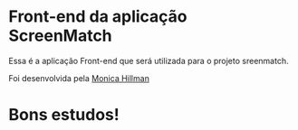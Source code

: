 # Front-end da aplicação ScreenMatch

Essa é a aplicação Front-end que será utilizada para o projeto sreenmatch.

Foi desenvolvida pela [Monica Hillman](https://cursos.alura.com.br/user/monicahillman)

# Bons estudos!
